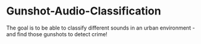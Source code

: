 # Gunshot-Audio-Classification
The goal is to be able to classify different sounds in an urban environment - and find those gunshots to detect crime!
